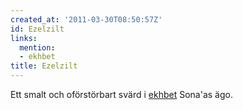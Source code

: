 ```yaml
---
created_at: '2011-03-30T08:50:57Z'
id: Ezelzilt
links:
  mention:
  - ekhbet
title: Ezelzilt
---
```


Ett smalt och oförstörbart svärd i [ekhbet] Sona'as ägo.

  [ekhbet]: ekhbet
